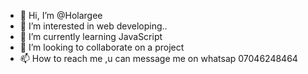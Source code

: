 - 👋 Hi, I’m @Holargee
- 👀 I’m interested in web developing..
- 🌱 I’m currently learning JavaScript
- 💞️ I’m looking to collaborate on a project
- 📫 How to reach me ,u can message me on whatsap 07046248464

<!---
Holargee/Holargee is a ✨ special ✨ repository because its `README.md` (this file) appears on your GitHub profile.
You can click the Preview link to take a look at your changes.
--->
